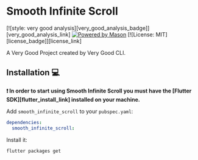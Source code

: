 # Smooth Infinite Scroll

[![style: very good analysis][very_good_analysis_badge]][very_good_analysis_link]
[![Powered by Mason](https://img.shields.io/endpoint?url=https%3A%2F%2Ftinyurl.com%2Fmason-badge)](https://github.com/felangel/mason)
[![License: MIT][license_badge]][license_link]

A Very Good Project created by Very Good CLI.

## Installation 💻

**❗ In order to start using Smooth Infinite Scroll you must have the [Flutter SDK][flutter_install_link] installed on your machine.**

Add `smooth_infinite_scroll` to your `pubspec.yaml`:

```yaml
dependencies:
  smooth_infinite_scroll:
```

Install it:

```sh
flutter packages get
```
